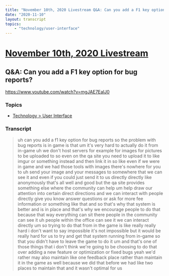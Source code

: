 ```yaml
---
title: "November 10th, 2020 Livestream Q&A: Can you add a F1 key option for bug reports?"
date: "2020-11-10"
layout: transcript
topics:
    - "technology/user-interface"
---
```

# [November 10th, 2020 Livestream](../2020-11-10.md)
## Q&A: Can you add a F1 key option for bug reports?
https://www.youtube.com/watch?v=mgJAE7EaIJ0

### Topics
* [Technology > User Interface](../topics/technology/user-interface.md)

### Transcript

> uh can you add a f1 key option for bug reports so the problem with bug reports is in game is that um it's very hard to actually do it from in-game uh we don't host servers for example for images for pictures to be uploaded to so even on the qa site you need to upload it to like imgur or something instead and then link it in so like even if we were in game and we had those tools with images there's nowhere for you to uh send your image and your messages to somewhere that we can see it and even if you could just send it to us directly directly like anonymously that's all well and good but the qa site provides something else where the community can help um help draw our attention into certain direct directions and we can interact with people directly give you know answer questions or ask for more fee information or something like that and so that's why that system is better and is in place and that's why we encourage people to do that because that way everything can sit there people in the community can see it uh people within the office can see it we can interact directly um so trying to do that from in the game is like really really hard i don't want to say impossible it's not impossible but it would be really hard for us to try and get that system running from in-game so that you didn't have to leave the game to do it um and that's one of those things that i don't think we're going to be choosing to do that over adding a new feature or optimization or fixed bugs yeah we'd rather may also maintain like one feedback place rather than maintain it in the game as well because we did that before we had like two places to maintain that and it wasn't optimal for us
